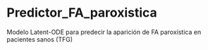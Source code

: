 # Predictor_FA_paroxistica
Modelo Latent-ODE para predecir la aparición de FA paroxística en pacientes sanos (TFG)
